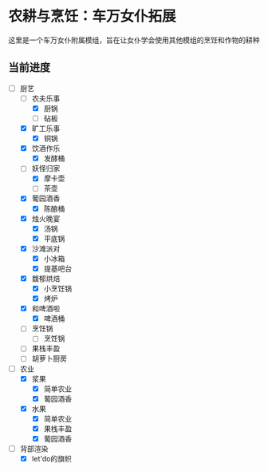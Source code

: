 # 农耕与烹饪：车万女仆拓展
 这里是一个车万女仆附属模组，旨在让女仆学会使用其他模组的烹饪和作物的耕种

## 当前进度
- [ ] 厨艺
  - [ ] 农夫乐事
    - [x] 厨锅
    - [ ] 砧板
  - [x] 旷工乐事
    - [x] 铜锅
  - [x] 饮酒作乐
    - [x] 发酵桶
  - [ ] 妖怪归家
    - [x] 摩卡壶
    - [ ] 茶壶
  - [x] 葡园酒香
    - [x] 陈酿桶
  - [x] 烛火晚宴
    - [x] 汤锅
    - [x] 平底锅
  - [x] 沙滩派对
    - [x] 小冰箱
    - [x] 提基吧台
  - [x] 馥郁烘焙
    - [x] 小烹饪锅 
    - [x] 烤炉
  - [x] 和啤酒啦
    - [x] 啤酒桶 
  - [ ] 烹饪锅
    - [ ] 烹饪锅 
  - [ ] 果栈丰盈
  - [ ] 胡萝卜厨房
- [ ] 农业
  - [x] 浆果
    - [x] 简单农业
    - [x] 葡园酒香
  - [x] 水果
    - [x] 简单农业
    - [x] 果栈丰盈
    - [x] 葡园酒香
- [ ] 背部渲染
  - [x] let'do的旗帜